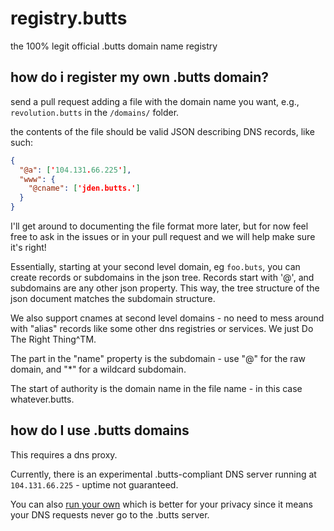 registry.butts
==============

the 100% legit official .butts domain name registry

## how do i register my own .butts domain?
send a pull request adding a file with the domain name you want, e.g., `revolution.butts` in the `/domains/` folder.

the contents of the file should be valid JSON describing DNS records, like such: 
```json
{
  "@a": ['104.131.66.225'],
  "www": {
    "@cname": ['jden.butts.']
  }
}
```

I'll get around to documenting the file format more later, but for now
feel free to ask in the issues or in your pull request and we will help
make sure it's right!

Essentially, starting at your second level domain, eg `foo.buts`, you
can create records or subdomains in the json tree. Records start with '@',
and subdomains are any other json property. This way, the tree structure of
the json document matches the subdomain structure.

We also support cnames at second level domains - no need to mess around
with "alias" records like some other dns registries or services. We just
Do The Right Thing^TM.


The part in the "name" property is the subdomain - use "@" for the raw domain, and "*" for a wildcard subdomain.

The start of authority is the domain name in the file name - in this case whatever.butts.

## how do I use .butts domains

This requires a dns proxy.

Currently, there is an experimental .butts-compliant DNS server running at `104.131.66.225` - uptime not guaranteed.

You can also [run your own](https://www.npmjs.org/package/dotbutts) which is better for your privacy since it means your DNS requests never go to the .butts server.
